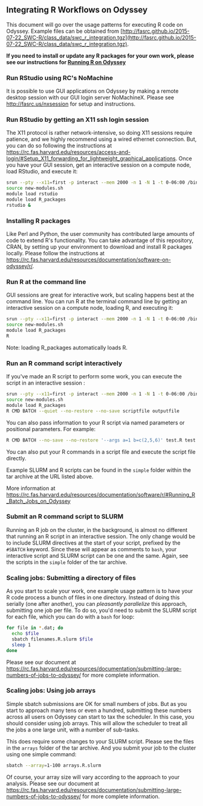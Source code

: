 ## Integrating R Workflows on Odyssey

This document will go over the usage patterns for executing R code on Odyssey. Example files can be obtained from [http://fasrc.github.io/2015-07-22_SWC-R/class_data/swc_r_integration.tgz](http://fasrc.github.io/2015-07-22_SWC-R/class_data/swc_r_integration.tgz).

**If you need to install or update any R packages for your own work, please see our instructions for [Running R on Odyssey](https://rc.fas.harvard.edu/resources/documentation/software/r/)**

### Run RStudio using RC's NoMachine
It is possible to use GUI applications on Odyssey by making a remote desktop session with our GUI login server NoMachineX. Please see http://fasrc.us/nxsession for setup and instructions.

### Run RStudio by getting an X11 ssh login session
The X11 protocol is rather network-intensive, so doing X11 sessions require patience, and we highly recommend using a wired ethernet connection. But, you can do so following the instructions at https://rc.fas.harvard.edu/resources/access-and-login/#Setup_X11_forwarding_for_lightweight_graphical_applications. Once you have your GUI session, get an interactive session on a compute node, load RStudio, and execute it:

```bash
srun --pty --x11=first -p interact --mem 2000 -n 1 -N 1 -t 0-06:00 /bin/bash
source new-modules.sh
module load rstudio
module load R_packages
rstudio &
```

### Installing R packages
Like Perl and Python, the user community has contributed large amounts of code to extend R's functionality. You can take advantage of this repository, CRAN, by setting up your environment to download and install R packages locally. Please follow the instructions at https://rc.fas.harvard.edu/resources/documentation/software-on-odyssey/r/.

### Run R at the command line
GUI sessions are great for interactive work, but scaling happens best at the command line. You can run R at the terminal command line by getting an interactive session on a compute node, loading R, and executing it:

```bash
srun --pty --x11=first -p interact --mem 2000 -n 1 -N 1 -t 0-06:00 /bin/bash
source new-modules.sh
module load R_packages
R
```

Note: loading R_packages automatically loads R.


### Run an R command script interactively
If you've made an R script to perform some work, you can execute the script in an interactive session :

```bash
srun --pty --x11=first -p interact --mem 2000 -n 1 -N 1 -t 0-06:00 /bin/bash
source new-modules.sh
module load R_packages
R CMD BATCH --quiet --no-restore --no-save scriptfile outputfile
```

You can also pass information to your R script via named parameters or positional parameters. For example:

```bash
R CMD BATCH --no-save --no-restore '--args a=1 b=c(2,5,6)' test.R test.out 
```
You can also put your R commands in a script file and execute the script file directly.

Example SLURM and R scripts can be found in the `simple` folder within the tar archive at the URL listed above.

More information at https://rc.fas.harvard.edu/resources/documentation/software/r/#Running_R_Batch_Jobs_on_Odyssey


### Submit an R command script to SLURM
Running an R job on the cluster, in the background, is almost no different that running an R script in an interactive session. The only change would be to include SLURM directives at the start of your script, prefixed by the `#SBATCH` keyword. Since these will appear as comments to `bash`, your interactive script and SLURM script can be one and the same. Again, see the scripts in the `simple` folder of the tar archive.

### Scaling jobs: Submitting a directory of files
As you start to scale your work, one example usage pattern is to have your R code process a bunch of files in one directory. Instead of doing this serially (one after another), you can *pleasantly parallelize* this approach, submitting one job per file. To do so, you'd need to submit the SLURM script for each file, which you can do with a `bash` for loop:

```bash
for file in *.dat; do
  echo $file
  sbatch filenames.R.slurm $file
  sleep 1
done
```

Please see our document at https://rc.fas.harvard.edu/resources/documentation/submitting-large-numbers-of-jobs-to-odyssey/ for more complete information.

### Scaling jobs: Using job arrays

Simple sbatch submissions are OK for small numbers of jobs. But as you start to approach many tens or even a hundred, submitting these numbers across all users on Odyssey can start to tax the scheduler. In this case, you should consider using job arrays. This will allow the scheduler to treat all the jobs a one large unit, with a number of sub-tasks.

This does require some changes to your SLURM script. Please see the files in the `arrays` folder of the tar archive. And you submit your job to the cluster using one simple command:

```bash
sbatch --array=1-100 arrays.R.slurm
```

Of course, your array size will vary according to the approach to your analysis. Please see our document at https://rc.fas.harvard.edu/resources/documentation/submitting-large-numbers-of-jobs-to-odyssey/ for more complete information.

